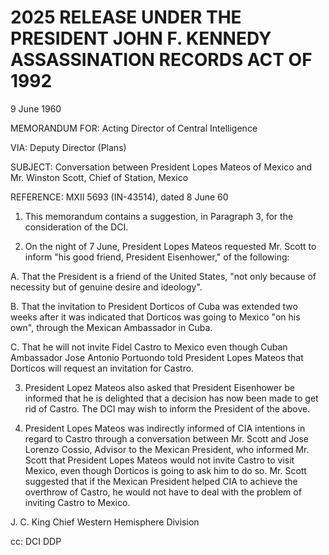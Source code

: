 # 2025 RELEASE UNDER THE PRESIDENT JOHN F. KENNEDY ASSASSINATION RECORDS ACT OF 1992

9 June 1960

MEMORANDUM FOR: Acting Director of Central Intelligence

VIA: Deputy Director (Plans)

SUBJECT: Conversation between President Lopes Mateos of Mexico and Mr. Winston Scott, Chief of Station, Mexico

REFERENCE: MXII 5693 (IN-43514), dated 8 June 60

1. This memorandum contains a suggestion, in Paragraph 3, for the consideration of the DCI.

2. On the night of 7 June, President Lopes Mateos requested Mr. Scott to inform "his good friend, President Eisenhower," of the following:

A. That the President is a friend of the United States, "not only because of necessity but of genuine desire and ideology".

B. That the invitation to President Dorticos of Cuba was extended two weeks after it was indicated that Dorticos was going to Mexico "on his own", through the Mexican Ambassador in Cuba.

C. That he will not invite Fidel Castro to Mexico even though Cuban Ambassador Jose Antonio Portuondo told President Lopes Mateos that Dorticos will request an invitation for Castro.

3. President Lopez Mateos also asked that President Eisenhower be informed that he is delighted that a decision has now been made to get rid of Castro. The DCI may wish to inform the President of the above.

4. President Lopes Mateos was indirectly informed of CIA intentions in regard to Castro through a conversation between Mr. Scott and Jose Lorenzo Cossio, Advisor to the Mexican President, who informed Mr. Scott that President Lopes Mateos would not invite Castro to visit Mexico, even though Dorticos is going to ask him to do so. Mr. Scott suggested that if the Mexican President helped CIA to achieve the overthrow of Castro, he would not have to deal with the problem of inviting Castro to Mexico.

J. C. King
Chief
Western Hemisphere Division

cc: DCI
DDP
